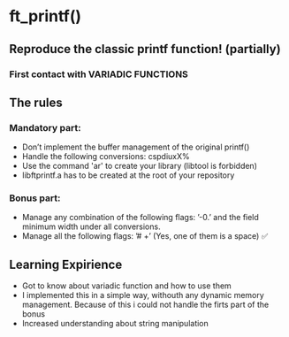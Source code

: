 # ft_printf()

## Reproduce the classic printf function! (partially)

### First contact with VARIADIC FUNCTIONS

## The rules
 
### Mandatory part:
* Don’t implement the buffer management of the original printf()
* Handle the following conversions: cspdiuxX%
* Use the command 'ar' to create your library (libtool is forbidden)
* libftprintf.a has to be created at the root of your repository
### Bonus part:
* Manage any combination of the following flags: ’-0.’ and the field minimum width under all conversions. 
* Manage all the following flags: ’# +’ (Yes, one of them is a space) ✅
## Learning Expirience

* Got to know about variadic function and how to use them
* I implemented this in a simple way, withouth any dynamic memory management. Because of this i could not handle the firts part of the bonus
* Increased understanding about string manipulation
